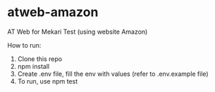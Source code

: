 # atweb-amazon
AT Web for Mekari Test (using website Amazon)

How to run:
1. Clone this repo
2. npm install
3. Create .env file, fill the env with values (refer to .env.example file)
4. To run, use npm test
